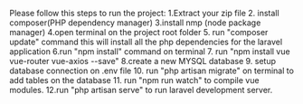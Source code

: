 Please follow this steps to run the project:
1.Extract your zip file
2. install composer(PHP dependency manager)
3.install nmp (node package manager)
4.open terminal on the project root folder
5. run "composer update" command this will install all the php dependencies for the laravel application
6.run "npm install" command on terminal
7. run "npm install vue vue-router vue-axios --save"
8.create a new MYSQL database
9. setup database connection on .env file
10. run "php artisan migrate" on terminal to add tables on the database
11. run "npm run watch" to compile vue modules.
12.run "php artisan serve" to run laravel development server.
